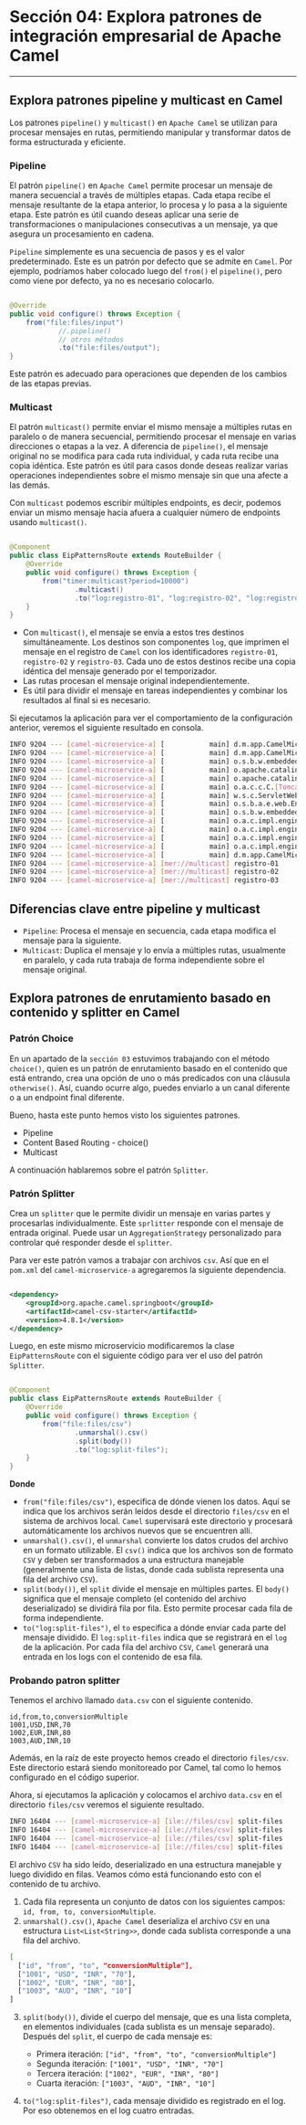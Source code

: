 # Sección 04: Explora patrones de integración empresarial de Apache Camel

---

## Explora patrones pipeline y multicast en Camel

Los patrones `pipeline()` y `multicast()` en `Apache Camel` se utilizan para procesar mensajes en rutas,
permitiendo manipular y transformar datos de forma estructurada y eficiente.

### Pipeline

El patrón `pipeline()` en `Apache Camel` permite procesar un mensaje de manera secuencial a través de múltiples etapas.
Cada etapa recibe el mensaje resultante de la etapa anterior, lo procesa y lo pasa a la siguiente etapa. Este patrón es
útil cuando deseas aplicar una serie de transformaciones o manipulaciones consecutivas a un mensaje, ya que asegura un
procesamiento en cadena.

`Pipeline` simplemente es una secuencia de pasos y es el valor predeterminado. Este es un patrón por defecto que se
admite en `Camel`. Por ejemplo, podríamos haber colocado luego del `from()` el `pipeline()`, pero como viene por
defecto, ya no es necesario colocarlo.

````java

@Override
public void configure() throws Exception {
    from("file:files/input")
            //.pipeline()
            // otros métodos
            .to("file:files/output");
}
````

Este patrón es adecuado para operaciones que dependen de los cambios de las etapas previas.

### Multicast

El patrón `multicast()` permite enviar el mismo mensaje a múltiples rutas en paralelo o de manera secuencial,
permitiendo procesar el mensaje en varias direcciones o etapas a la vez. A diferencia de `pipeline()`, el mensaje
original no se modifica para cada ruta individual, y cada ruta recibe una copia idéntica. Este patrón es útil para
casos donde deseas realizar varias operaciones independientes sobre el mismo mensaje sin que una afecte a las demás.

Con `multicast` podemos escribir múltiples endpoints, es decir, podemos enviar un mismo mensaje hacia afuera a cualquier
número de endpoints usando `multicast()`.

````java

@Component
public class EipPatternsRoute extends RouteBuilder {
    @Override
    public void configure() throws Exception {
        from("timer:multicast?period=10000")
                .multicast()
                .to("log:registro-01", "log:registro-02", "log:registro-03");
    }
}
````

- Con `multicast()`, el mensaje se envía a estos tres destinos simultáneamente. Los destinos son componentes `log`, que
  imprimen el mensaje en el registro de `Camel` con los identificadores `registro-01`, `registro-02` y `registro-03`.
  Cada uno de estos destinos recibe una copia idéntica del mensaje generado por el temporizador.
- Las rutas procesan el mensaje original independientemente.
- Es útil para dividir el mensaje en tareas independientes y combinar los resultados al final si es necesario.

Si ejecutamos la aplicación para ver el comportamiento de la configuración anterior, veremos el siguiente resultado
en consola.

````bash
INFO 9204 --- [camel-microservice-a] [           main] d.m.app.CamelMicroserviceAApplication    : Starting CamelMicroserviceAApplication using Java 21.0.1 with PID 9204 (M:\PERSONAL\PROGRAMACION\DESARROLLO_JAVA_SPRING\01.udemy\04.in28Minutes_Official\apache-camel-projects\camel-microservice-a\target\classes started by USUARIO in M:\PERSONAL\PROGRAMACION\DESARROLLO_JAVA_SPRING\01.udemy\04.in28Minutes_Official\apache-camel-projects)
INFO 9204 --- [camel-microservice-a] [           main] d.m.app.CamelMicroserviceAApplication    : No active profile set, falling back to 1 default profile: "default"
INFO 9204 --- [camel-microservice-a] [           main] o.s.b.w.embedded.tomcat.TomcatWebServer  : Tomcat initialized with port 8080 (http)
INFO 9204 --- [camel-microservice-a] [           main] o.apache.catalina.core.StandardService   : Starting service [Tomcat]
INFO 9204 --- [camel-microservice-a] [           main] o.apache.catalina.core.StandardEngine    : Starting Servlet engine: [Apache Tomcat/10.1.31]
INFO 9204 --- [camel-microservice-a] [           main] o.a.c.c.C.[Tomcat].[localhost].[/]       : Initializing Spring embedded WebApplicationContext
INFO 9204 --- [camel-microservice-a] [           main] w.s.c.ServletWebServerApplicationContext : Root WebApplicationContext: initialization completed in 4121 ms
INFO 9204 --- [camel-microservice-a] [           main] o.s.b.a.e.web.EndpointLinksResolver      : Exposing 1 endpoint beneath base path '/actuator'
INFO 9204 --- [camel-microservice-a] [           main] o.s.b.w.embedded.tomcat.TomcatWebServer  : Tomcat started on port 8080 (http) with context path '/'
INFO 9204 --- [camel-microservice-a] [           main] o.a.c.impl.engine.AbstractCamelContext   : Apache Camel 4.8.1 (camel-1) is starting
INFO 9204 --- [camel-microservice-a] [           main] o.a.c.impl.engine.AbstractCamelContext   : Routes startup (total:1)
INFO 9204 --- [camel-microservice-a] [           main] o.a.c.impl.engine.AbstractCamelContext   :     Started route1 (timer://multicast)
INFO 9204 --- [camel-microservice-a] [           main] o.a.c.impl.engine.AbstractCamelContext   : Apache Camel 4.8.1 (camel-1) started in 148ms (build:0ms init:0ms start:148ms)
INFO 9204 --- [camel-microservice-a] [           main] d.m.app.CamelMicroserviceAApplication    : Started CamelMicroserviceAApplication in 9.364 seconds (process running for 10.6)
INFO 9204 --- [camel-microservice-a] [mer://multicast] registro-01                              : Exchange[ExchangePattern: InOnly, BodyType: null, Body: [Body is null]]
INFO 9204 --- [camel-microservice-a] [mer://multicast] registro-02                              : Exchange[ExchangePattern: InOnly, BodyType: null, Body: [Body is null]]
INFO 9204 --- [camel-microservice-a] [mer://multicast] registro-03                              : Exchange[ExchangePattern: InOnly, BodyType: null, Body: [Body is null]]
````

## Diferencias clave entre pipeline y multicast

- `Pipeline`: Procesa el mensaje en secuencia, cada etapa modifica el mensaje para la siguiente.
- `Multicast`: Duplica el mensaje y lo envía a múltiples rutas, usualmente en paralelo, y cada ruta trabaja de forma
  independiente sobre el mensaje original.

## Explora patrones de enrutamiento basado en contenido y splitter en Camel

### Patrón Choice

En un apartado de la `sección 03` estuvimos trabajando con el método `choice()`, quien es un patrón de enrutamiento
basado en el contenido que está entrando, crea una opción de uno o más predicados con una cláusula `otherwise()`. Así,
cuando ocurre algo, puedes enviarlo a un canal diferente o a un endpoint final diferente.

Bueno, hasta este punto hemos visto los siguientes patrones.

- Pipeline
- Content Based Routing - choice()
- Multicast

A continuación hablaremos sobre el patrón `Splitter`.

### Patrón Splitter

Crea un `splitter` que le permite dividir un mensaje en varias partes y procesarlas individualmente.
Este `sprlitter` responde con el mensaje de entrada original. Puede usar un `AggregationStrategy` personalizado para
controlar qué responder desde el `splitter`.

Para ver este patrón vamos a trabajar con archivos `csv`. Así que en el `pom.xml` del `camel-microservice-a`
agregaremos la siguiente dependencia.

````xml

<dependency>
    <groupId>org.apache.camel.springboot</groupId>
    <artifactId>camel-csv-starter</artifactId>
    <version>4.8.1</version>
</dependency>
````

Luego, en este mismo microservicio modificaremos la clase `EipPatternsRoute` con el siguiente código para ver el uso del
patrón `Splitter`.

````java

@Component
public class EipPatternsRoute extends RouteBuilder {
    @Override
    public void configure() throws Exception {
        from("file:files/csv")
                .unmarshal().csv()
                .split(body())
                .to("log:split-files");
    }
}
````

**Donde**

- `from("file:files/csv")`, especifica de dónde vienen los datos. Aquí se indica que los archivos serán leídos desde el
  directorio `files/csv` en el sistema de archivos local. `Camel` supervisará este directorio y procesará
  automáticamente los archivos nuevos que se encuentren allí.
- `unmarshal().csv()`, el `unmarshal` convierte los datos crudos del archivo en un formato utilizable. El `csv()` indica
  que los archivos son de formato `CSV` y deben ser transformados a una estructura manejable (generalmente una lista de
  listas, donde cada sublista representa una fila del archivo `CSV`).
- `split(body())`, el `split` divide el mensaje en múltiples partes. El `body()` significa que el mensaje completo (el
  contenido del archivo deserializado) se dividirá fila por fila. Esto permite procesar cada fila de forma
  independiente.
- `to("log:split-files")`, el `to` especifica a dónde enviar cada parte del mensaje dividido. El `log:split-files`
  indica que se registrará en el `log` de la aplicación. Por cada fila del archivo `CSV`, `Camel` generará una entrada
  en los logs con el contenido de esa fila.

### Probando patron splitter

Tenemos el archivo llamado `data.csv` con el siguiente contenido.

````csv
id,from,to,conversionMultiple
1001,USD,INR,70
1002,EUR,INR,80
1003,AUD,INR,10
````

Además, en la raíz de este proyecto hemos creado el directorio `files/csv`. Este directorio estará siendo monitoreado
por Camel, tal como lo hemos configurado en el código superior.

Ahora, si ejecutamos la aplicación y colocamos el archivo `data.csv` en el directorio `files/csv` veremos el siguiente
resultado.

````bash
INFO 16404 --- [camel-microservice-a] [ile://files/csv] split-files                              : Exchange[ExchangePattern: InOnly, BodyType: java.util.ArrayList, Body: id,from,to,conversionMultiple]
INFO 16404 --- [camel-microservice-a] [ile://files/csv] split-files                              : Exchange[ExchangePattern: InOnly, BodyType: java.util.ArrayList, Body: 1001,USD,INR,70]
INFO 16404 --- [camel-microservice-a] [ile://files/csv] split-files                              : Exchange[ExchangePattern: InOnly, BodyType: java.util.ArrayList, Body: 1002,EUR,INR,80]
INFO 16404 --- [camel-microservice-a] [ile://files/csv] split-files                              : Exchange[ExchangePattern: InOnly, BodyType: java.util.ArrayList, Body: 1003,AUD,INR,10]
````

El archivo `CSV` ha sido leído, deserializado en una estructura manejable y luego dividido en filas. Veamos cómo está
funcionando esto con el contenido de tu archivo.

1. Cada fila representa un conjunto de datos con los siguientes campos: `id, from, to, conversionMultiple`.
2. `unmarshal().csv()`, `Apache Camel` deserializa el archivo `CSV` en una estructura `List<List<String>>`, donde cada
   sublista corresponde a una fila del archivo.

  ````bash
  [
    ["id", "from", "to", "conversionMultiple"],
    ["1001", "USD", "INR", "70"],
    ["1002", "EUR", "INR", "80"],
    ["1003", "AUD", "INR", "10"]
  ]
  ````

3. `split(body())`, divide el cuerpo del mensaje, que es una lista completa, en elementos individuales (cada sublista es
   un mensaje separado). Después del `split`, el cuerpo de cada mensaje es:

    - Primera iteración: `["id", "from", "to", "conversionMultiple"]`
    - Segunda iteración: `["1001", "USD", "INR", "70"]`
    - Tercera iteración: `["1002", "EUR", "INR", "80"]`
    - Cuarta iteración: `["1003", "AUD", "INR", "10"]`

4. `to("log:split-files")`, cada mensaje dividido es registrado en el log. Por eso obtenemos en el log cuatro entradas.
